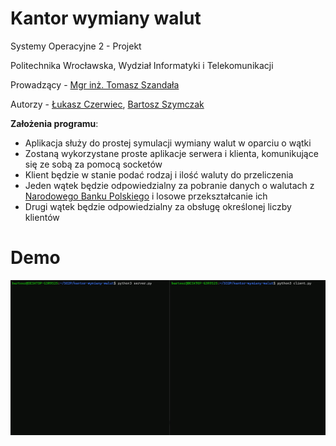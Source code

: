 # Kantor wymiany walut
Systemy Operacyjne 2 - Projekt 

Politechnika Wrocławska, Wydział Informatyki i Telekomunikacji

Prowadzący -  [Mgr inż. Tomasz Szandała](https://github.com/szandala) 

Autorzy - [Łukasz Czerwiec](https://github.com/PuXter), [Bartosz Szymczak](https://github.com/PewPewBartula)

**Założenia programu**:
- Aplikacja służy do prostej symulacji wymiany walut w oparciu o wątki
- Zostaną wykorzystane proste aplikacje serwera i klienta, komunikujące się ze sobą za pomocą socketów
- Klient będzie w stanie podać rodzaj i ilość waluty do przeliczenia
- Jeden wątek będzie odpowiedzialny za pobranie danych o walutach z [Narodowego Banku Polskiego](https://www.nbp.pl/home.aspx?f=/kursy/kursya.html) i losowe przekształcanie ich 
- Drugi wątek będzie odpowiedzialny za obsługę określonej liczby klientów

# Demo
![Kantor Demo](demo/demo.gif)